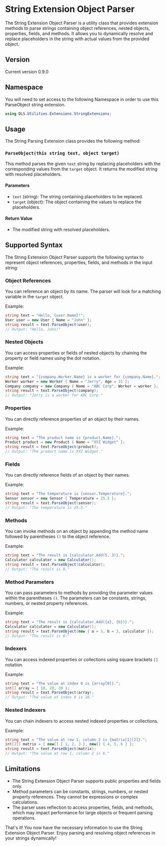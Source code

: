 # String Extension Object Parser

The String Extension Object Parser is a utility class that provides extension methods to parse strings containing object references, nested objects, properties, fields, and methods. It allows you to dynamically resolve and replace placeholders in the string with actual values from the provided object.

## Version

Current version 0.9.0

## Namespace

You will need to set access to the following Namespace in order to use this ParseObject string extension.

```cs
using DLS.Utilities.Extensions.StringExtensions;
```

## Usage

The String Parsing Extension class provides the following method:

### `ParseObject(this string text, object target)`

This method parses the given `text` string by replacing placeholders with the corresponding values from the `target` object. It returns the modified string with resolved placeholders.

#### Parameters

- `text` (string): The string containing placeholders to be replaced.
- `target` (object): The object containing the values to replace the placeholders.

#### Return Value

- The modified string with resolved placeholders.

## Supported Syntax

The String Extension Object Parser supports the following syntax to represent object references, properties, fields, and methods in the input string:

### Object References

You can reference an object by its name. The parser will look for a matching variable in the `target` object.

Example:
```cs
string text = "Hello, {user.Name}!";
User user = new User { Name = "John" };
string result = text.ParseObject(user);
// Output: "Hello, John!"
```
### Nested Objects

You can access properties or fields of nested objects by chaining the property or field names using the dot notation.

Example:
```cs
string text = "{company.Worker.Name} is a worker for {company.Name}.";
Worker worker = new Worker { Name = "Jerry", Age = 31 };
Company company = new Company { Name = "ABC Corp", Worker = worker };
string result = text.ParseObject(company);
// Output: "Jerry is a worker for ABC Corp."
```

### Properties

You can directly reference properties of an object by their names.

Example:
```cs
string text = "The product name is {product.Name}.";
Product product = new Product { Name = "XYZ Widget" };
string result = text.ParseObject(product);
// Output: "The product name is XYZ Widget."
```

### Fields

You can directly reference fields of an object by their names.

Example:
```cs
string text = "The temperature is {sensor.Temperature}.";
Sensor sensor = new Sensor { Temperature = 25.5 };
string result = text.ParseObject(sensor);
// Output: "The temperature is 25.5."
```

### Methods

You can invoke methods on an object by appending the method name followed by parentheses `()` to the object reference.

Example:
```cs
string text = "The result is {calculator.Add(5, 3)}.";
Calculator calculator = new Calculator();
string result = text.ParseObject(calculator);
// Output: "The result is 8."
```

### Method Parameters

You can pass parameters to methods by providing the parameter values within the parentheses `()`. The parameters can be constants, strings, numbers, or nested property references.

Example:
```cs
string text = "The result is {calculator.Add({a}, {b})}.";
Calculator calculator = new Calculator();
string result = text.ParseObject(new { a = 5, b = 3, calculator });
// Output: "The result is 8."
```

### Indexers

You can access indexed properties or collections using square brackets `[]` notation.

Example:
```cs
string text = "The value at index 0 is {array[0]}.";
int[] array = { 10, 20, 30 };
string result = text.ParseObject(array);
// Output: "The value at index 0 is 10."
```

### Nested Indexers

You can chain indexers to access nested indexed properties or collections.

Example:
```cs
string text = "The value at row 1, column 2 is {matrix[1][2]}.";
int[][] matrix = { new[] { 1, 2, 3 }, new[] { 4, 5, 6 } };
string result = text.ParseObject(matrix);
// Output: "The value at row 1, column 2 is 6."
```

## Limitations

- The String Extension Object Parser supports public properties and fields only.
- Method parameters can be constants, strings, numbers, or nested property references. They cannot be expressions or complex calculations.
- The parser uses reflection to access properties, fields, and methods, which may impact performance for large objects or frequent parsing operations.

That's it! You now have the necessary information to use the String Extension Object Parser. Enjoy parsing and resolving object references in your strings dynamically!
